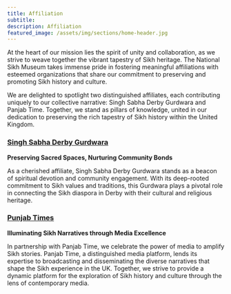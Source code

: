 ```yaml
---
title: Affiliation
subtitle:
description: Affiliation
featured_image: /assets/img/sections/home-header.jpg
---
```


At the heart of our mission lies the spirit of unity and collaboration, as we strive to weave together the vibrant tapestry of Sikh heritage. The National Sikh Museum takes immense pride in fostering meaningful affiliations with esteemed organizations that share our commitment to preserving and promoting Sikh history and culture.

We are delighted to spotlight two distinguished affiliates, each contributing uniquely to our collective narrative: Singh Sabha Derby Gurdwara and Panjab Time. Together, we stand as pillars of knowledge, united in our dedication to preserving the rich tapestry of Sikh history within the United Kingdom.

### [Singh Sabha Derby Gurdwara](https://sgssderby.com)

**Preserving Sacred Spaces, Nurturing Community Bonds**

As a cherished affiliate, Singh Sabha Derby Gurdwara stands as a beacon of spiritual devotion and community engagement. With its deep-rooted commitment to Sikh values and traditions, this Gurdwara plays a pivotal role in connecting the Sikh diaspora in Derby with their cultural and religious heritage.

### [Punjab Times](https://panjabtimes.uk)

**Illuminating Sikh Narratives through Media Excellence**

In partnership with Panjab Time, we celebrate the power of media to amplify Sikh stories. Panjab Time, a distinguished media platform, lends its expertise to broadcasting and disseminating the diverse narratives that shape the Sikh experience in the UK. Together, we strive to provide a dynamic platform for the exploration of Sikh history and culture through the lens of contemporary media.

